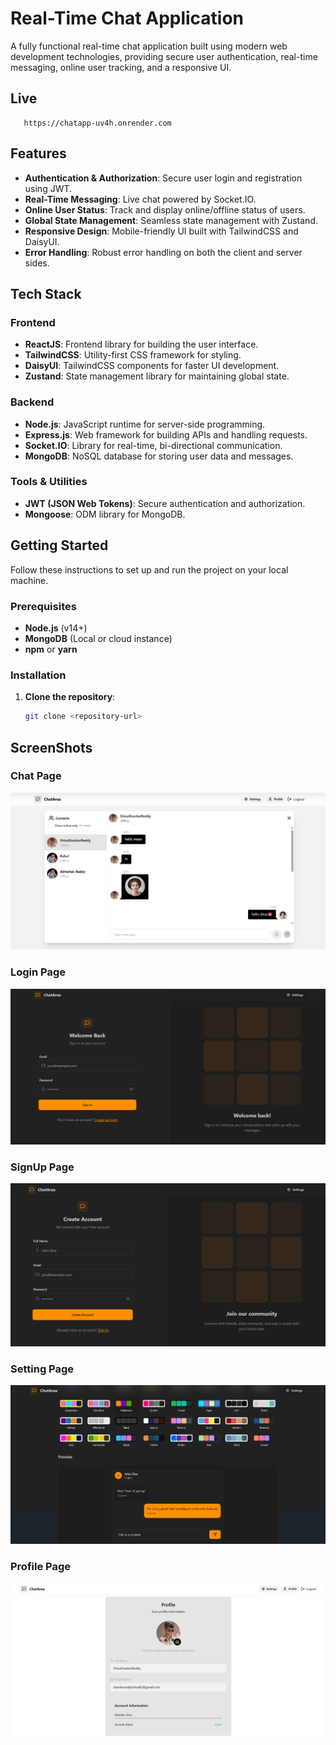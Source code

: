 # Real-Time Chat Application

A fully functional real-time chat application built using modern web development technologies, providing secure user authentication, real-time messaging, online user tracking, and a responsive UI.

## Live

       https://chatapp-uv4h.onrender.com

## Features

- **Authentication & Authorization**: Secure user login and registration using JWT.
- **Real-Time Messaging**: Live chat powered by Socket.IO.
- **Online User Status**: Track and display online/offline status of users.
- **Global State Management**: Seamless state management with Zustand.
- **Responsive Design**: Mobile-friendly UI built with TailwindCSS and DaisyUI.
- **Error Handling**: Robust error handling on both the client and server sides.

## Tech Stack

### Frontend

- **ReactJS**: Frontend library for building the user interface.
- **TailwindCSS**: Utility-first CSS framework for styling.
- **DaisyUI**: TailwindCSS components for faster UI development.
- **Zustand**: State management library for maintaining global state.

### Backend

- **Node.js**: JavaScript runtime for server-side programming.
- **Express.js**: Web framework for building APIs and handling requests.
- **Socket.IO**: Library for real-time, bi-directional communication.
- **MongoDB**: NoSQL database for storing user data and messages.

### Tools & Utilities

- **JWT (JSON Web Tokens)**: Secure authentication and authorization.
- **Mongoose**: ODM library for MongoDB.

## Getting Started

Follow these instructions to set up and run the project on your local machine.

### Prerequisites

- **Node.js** (v14+)
- **MongoDB** (Local or cloud instance)
- **npm** or **yarn**

### Installation

1. **Clone the repository**:
   ```bash
   git clone <repository-url>
   ```

## ScreenShots

### Chat Page

![Chat Page](./frontend//public/SC1.png)

### Login Page

![Login Page](./frontend//public/SC2.png)

### SignUp Page

![SignUp Page](./frontend//public/SC3.png)

### Setting Page

![Setting Page](./frontend//public/SC4.png)

### Profile Page

![Profile Page](./frontend//public/SC5.png)
